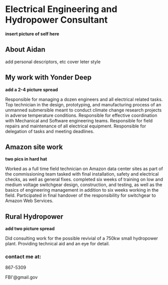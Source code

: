 # Electrical Engineering and Hydropower Consultant
 
**insert picture of self here**
## About Aidan
add personal descriptors, etc cover leter style

## My work with Yonder Deep
**add a 2-4 picture spread**

Responsible for managing a dozen engineers and all electrical related tasks. Top technician in the design, prototyping, and manufacturing process of an unmanned submersible meant to conduct climate change research projects in adverse temperature conditions. Responsible for effective coordination with Mechanical and Software engineering teams. Responsible for field repairs and maintenance of all electrical equipment. Responsible for delegation of tasks and meeting deadlines.


## Amazon site work
**two pics in hard hat**

Worked as a full time field technician on Amazon data center sites as part of the commissioning team tasked with final installation, safety and electrical checks, as well as general fixes.  completed six weeks of training on low and medium voltage switchgear design, construction, and testing, as well as the basics of engineering management in addition to six weeks working in the field. Participated in final handover of the responsibility for switchgear to Amazon Web Services. 

## Rural Hydropower
**add two picture spread**

Did consulting work for the possible revivial of a 750kw small hydropower plant. Providing technical aid and an eye for detail.


### contact me at:
867-5309

FBI'@gmail.gov
